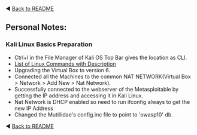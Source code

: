 :arrow_backward: [Back to README](../README.md)

## Personal Notes:

### Kali Linux Basics Preparation
- Ctrl+l in the File Manager of Kali OS Top Bar gives the location as CLI.
- [List of Linux Commands with Description](https://www.mediacollege.com/linux/command/linux-command.html)
- Upgrading the Virtual Box to version 6.
- Connected all the Machines to the common NAT NETWORK(Virtual Box > Network > Add New > Nat Network).
- Successfully connected to the webserver of the Metasploitable by getting the IP address and accessing it in Kali Linux.
- Nat Network is DHCP enabled so need to run ifconfig always to get the new IP Address
- Changed the Mutillidae's config.inc file to point to 'owasp10' db.



:arrow_backward: [Back to README](../README.md)